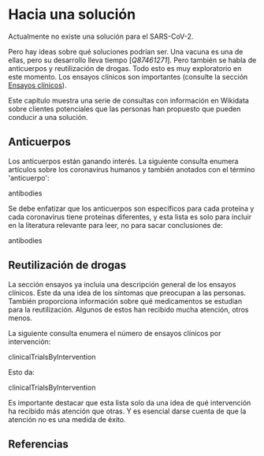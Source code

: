 # Hacia una solución

Actualmente no existe una solución para el SARS-CoV-2.

Pero hay ideas sobre qué soluciones podrían ser. Una vacuna es una de ellas, pero su desarrollo lleva tiempo [<cite>Q87461271</cite>]. Pero también se habla de anticuerpos y reutilización de drogas. Todo esto es muy exploratorio en este momento. Los ensayos clínicos son importantes (consulte la sección [Ensayos clínicos](https://egonw.github.io/SARS-CoV-2-Queries/es/covid.html#clinical-trials)).

Este capítulo muestra una serie de consultas con información en Wikidata sobre clientes potenciales que las personas han propuesto que pueden conducir a una solución.

## Anticuerpos

Los anticuerpos están ganando interés. La siguiente consulta enumera artículos sobre los coronavirus humanos y también anotados con el término '<topic>anticuerpo</topic>':

<sparql>antibodies</sparql>

Se debe enfatizar que los anticuerpos son específicos para cada proteína y cada coronavirus tiene proteínas diferentes, y esta lista es solo para incluir en la literatura relevante para leer, no para sacar conclusiones de:

<out limit="15">antibodies</out>

## Reutilización de drogas

La sección <xref>ensayos</xref> ya incluía una descripción general de los ensayos clínicos.
Este da una idea de los síntomas que preocupan a las personas. También proporciona información sobre qué <topic>medicamentos</topic> se estudian para la <topic>reutilización</topic>.
Algunos de estos han recibido mucha atención, otros menos.

La siguiente consulta enumera el número de ensayos clínicos por <topic>intervención</topic>:

<sparql>clinicalTrialsByIntervention</sparql>

Esto da:

<out limit="15">clinicalTrialsByIntervention</out>

Es importante destacar que esta lista solo da una idea de qué intervención ha recibido más atención que otras. Y es esencial darse cuenta de que la atención no es una medida de éxito.

## Referencias

<references/>

